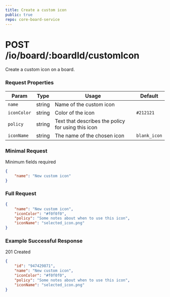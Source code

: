 ```yaml
---
title: Create a custom icon
public: true
repo: core-board-service
---
```

# POST /io/board/:boardId/customIcon
Create a custom icon on a board.

### Request Properties
|Param|Type|Usage|Default|
|---|---|---|---|
|`name`|string|Name of the custom icon||
|`iconColor`|string|Color of the icon| `#212121`|
|`policy`|string|Text that describes the policy for using this icon||
|`iconName`|string|The name of the chosen icon| `blank_icon`|

### Minimal Request
Minimum fields required
```json
{
    "name": "New custom icon"
}
```

### Full Request
```json
{
    "name": "New custom icon",
    "iconColor": "#f0f0f0",
    "policy": "Some notes about when to use this icon",
    "iconName": "selected_icon.png"
}
```

### Example Successful Response
201 Created

```json
{
    "id": "947429871",
    "name": "New custom icon",
    "iconColor": "#f0f0f0",
    "policy": "Some notes about when to use this icon",
    "iconName": "selected_icon.png"
}
```

